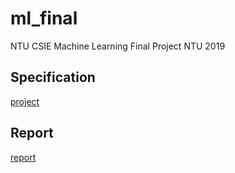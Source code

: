 # ml_final
NTU CSIE Machine Learning Final Project NTU 2019

## Specification
[project](https://github.com/nick1889/ml_final/blob/master/project.pdf)

## Report
[report](https://github.com/nick1889/ml_final/blob/master/report.pdf)
